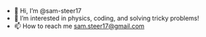 - 👋 Hi, I’m @sam-steer17
- 👀 I’m interested in physics, coding, and solving tricky problems!
- 📫 How to reach me sam.steer17@gmail.com

<!---
sam-steer17/sam-steer17 is a ✨ special ✨ repository because its `README.md` (this file) appears on your GitHub profile.
You can click the Preview link to take a look at your changes.
--->
